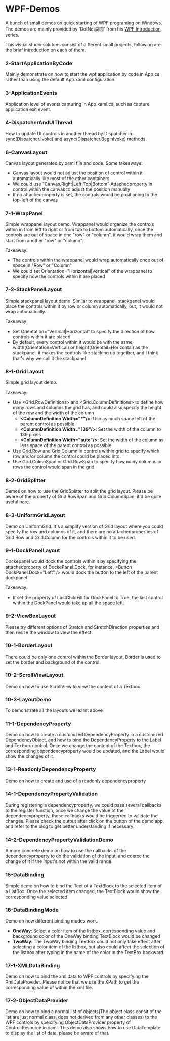 # WPF-Demos
A bunch of small demos on quick starting of WPF programing on Windows. The demos are mainly provided by 'DotNet菜园' from his [WPF Introduction](https://www.cnblogs.com/chillsrc/category/684419.html) series.

This visual studio solutons consist of different small projects, following are the brief introduction on each of them. 

### 2-StartApplicationByCode
Mainly demonstrate on how to start the wpf application by code in App.cs rather than using the default App.xaml configuration.

### 3-ApplicationEvents
Application level of events capturing in App.xaml.cs, such as capture application exit event.

### 4-DispatcherAndUIThread
How to update UI controls in another thread by Dispatcher in sync(Dispatcher.Ivoke) and async(Dispatcher.BeginIvoke) methods.

### 6-CanvasLayout
Canvas layout generated by xaml file and code. Some takeaways:
- Canvas layout would not adjust the position of control within it automatically like most of the other containers
- We could use "Canvas.Right|Left|Top|Bottom" Attachedproperty in control within the canvas to adjust the position manually
- If no attachedproperty is set, the controls would be positioning to the top-left of the canvas

### 7-1-WrapPanel
Simple wrappanel layout demo. Wrappanel would organize the controls within in from left to right or from top to bottom automatically, once the controls are out of space in one "row" or "column", it would wrap them and start from another "row" or "column". 

Takeaway:
- The controls within the wrappanel would wrap automatically once out of space in "Row" or "Column"
- We could set Orientation="Horizontal|Vertical" of the wrappanel to specify how the controls within it are placed

### 7-2-StackPanelLayout
Simple stackpanel layout demo. Similar to wrappanel, stackpanel would place the controls within it by row or column automatically, but, it would not wrap automatically.

Takeaway:
- Set Orientation="Vertical|Horizontal" to specify the direction of how controls within it are placed
- By default, every control within it would be with the same width(Orientation=Vertical) or height(Orientail=Horizontal) as the stackpanel, it makes the controls like stacking up together, and I think that's why we call it the stackpanel

### 8-1-GridLayout
Simple grid layout demo. 

Takeaway:
- Use <Grid.RowDefinitions> and <Grid.ColumnDefinitions> to define how many rows and columns the grid has, and could also specify the height of the row and the width of the column
  - **\<ColumnDefinition Width="*"\/\>**: Use as much space left of the parent control as possible
  - **\<ColumnDefinition Width="139"\/\>**: Set the width of the column to 139 pixels
  - **\<ColumnDefinition Width="auto"\/\>**: Set the width of the column as less space of the parent control as possible
- Use Grid.Row and Grid.Column in controls within grid to specify which row and/or column the control could be placed into.
- Use Grid.ColmnSpan or Grid.RowSpan to specify how many columns or rows the control would span in the grid

### 8-2-GridSplitter
Demos on how to use the GridSplitter to split the grid layout. Please be aware of the property of Grid.RowSpan and Grid.ColumnSpan, it'd be quite useful here.

### 8-3-UniformGridLayout
Demo on UniformGrid. It's a simplify version of Grid layout where you could specify the row and columns of it, and there are no attachedproperties of Grid.Row and Grid.Column for the controls within it to be used. 

### 9-1-DockPanelLayout
Dockepanel would dock the controls within it by specifying the attachedproperty of DockePanel.Dock, for instance, \<Button DockPanel.Dock="Left" \/\> would dock the button to the left of the parent dockpanel

Takeaway:
- If set the property of LastChildFill for DockPanel to True, the last control within the DockPanel would take up all the space left.

### 9-2-ViewBoxLayout
Please try different options of Stretch and StretchDirection properties and then resize the window to view the effect.

### 10-1-BorderLayout
There could be only one control within the Border layout, Border is used to set the border and background of the control

### 10-2-ScrollViewLayout
Demo on how to use ScrollView to view the content of a Textbox

### 10-3-LayoutDemo
To demonstrate all the layouts we learnt above

### 11-1-DependencyProperty
Demo on how to create a customized DependencyProperty in a customized DependencyObject, and how to bind the DependencyProperty to the Label and Textbox control. Once we change the content of the Textbox, the corresponding dependencyproperty would be updated, and the Label would show the changes of it.

### 13-1-ReadonlyDependencyProperty
Demo on how to create and use of a readonly dependencyproperty

### 14-1-DependencyPropertyValidation
During registering a dependencyproperty, we could pass several callbacks to the register function, once we change the value of the dependencyproperty, those callbacks would be triggerred to validate the changes. Please check the output after click on the button of the demo app, and refer to the blog to get better understanding if necessary.

### 14-2-DependencyPropertyValidationDemo
A more concrete demo on how to use the callbacks of the dependencyproperty to do the validation of the input, and coerce the change of it if the input's not within the valid range.

### 15-DataBinding
Simple demo on how to bind the Text of a TextBlock to the selected item of a ListBox. Once the selected item changed, the TextBlock would show the corresponding value selected.

### 16-DataBindingMode
Demo on how different binding modes work. 
- **OneWay**: Select a color item of the listbox, corresponding value and background color of the OneWay binding TextBlock would be changed
- **TwoWay**: The TwoWay binding TextBox could not only take effect after selecting a color item of the listbox, but also could affect the selection of the listbox after typing in the name of the color in the TextBox backward.

### 17-1-XMLDataBinding
Demo on how to bind the xml data to WPF controls by specifying the XmlDataProvider. Please notice that we use the XPath to get the corresponding value of within the xml file.

### 17-2-ObjectDataProvider
Demo on how to bind a normal list of objects(The object class consit of the list are just normal class, does not derived from any other classes) to the WPF controls by speicifying ObjectDataProvider property of Control.Resource in xaml. 
This demo also shows how to use DataTemplate to display the list of data, please be aware of that.


